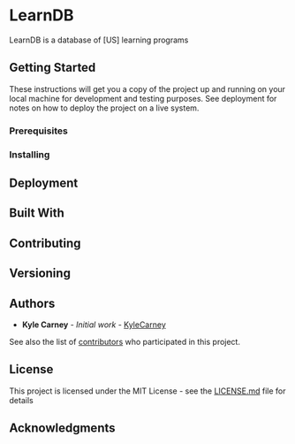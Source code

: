 # LearnDB
LearnDB is a database of [US] learning programs

## Getting Started

These instructions will get you a copy of the project up and running on your local machine for development and testing purposes. See deployment for notes on how to deploy the project on a live system.

### Prerequisites

### Installing

## Deployment

## Built With

## Contributing

## Versioning

## Authors

* **Kyle Carney** - *Initial work* - [KyleCarney](https://github.com/KyleCarney)

See also the list of [contributors](https://github.com/kylecarney/learndb/contributors) who participated in this project.

## License

This project is licensed under the MIT License - see the [LICENSE.md](LICENSE.md) file for details

## Acknowledgments
